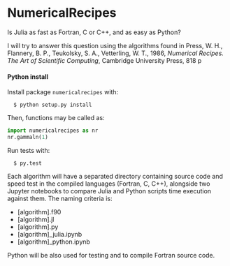 # NumericalRecipes

Is Julia as fast as Fortran, C or C++, and as easy as Python? 

I will try to answer this question using the algorithms found in Press, W. H., Flannery, B. P., Teukolsky, S. A., Vetterling, W. T., 1986, _Numerical Recipes. The Art of Scientific Computing_, Cambridge University Press, 818 p

#### Python install

Install package `numericalrecipes` with:

``` console
  $ python setup.py install
```
Then, functions may be called as:

```python
import numericalrecipes as nr
nr.gammaln(1)
```
Run tests with:

``` console
  $ py.test
```

Each algorithm will have a separated directory containing source code and speed test in the compiled languages (Fortran, C, C++), alongside two Jupyter notebooks to compare Julia and Python scripts time execution against them. The naming criteria is:

- [algorithm].f90
- [algorithm].jl
- [algorithm].py
- [algorithm]_julia.ipynb
- [algorithm]_python.ipynb

Python will be also used for testing and to compile Fortran source code.